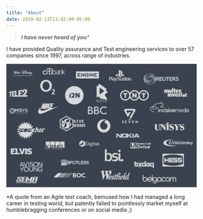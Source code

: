 ```yaml
---
title: "About"
date: 2018-02-13T13:42:49-05:00
---
```

> _**I have never heard of you***_

I have provided Quality assurance and Test engineering services to over 57 companies since 1997, across range of industries.

![Clients](clients.png)

*A quote from an Agile test coach, bemused how I had managed a long career in testing world, but patently failed to pointlessly market myself at humblebragging conferences or on social media ;)
